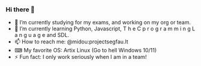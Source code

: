 ### Hi there 👋

<!--
**Midou36O/Midou36O** is a ✨ _special_ ✨ repository because its `README.md` (this file) appears on your GitHub profile.-->

- 🔭 I’m currently studying for my exams, and working on my org or team.
- 🌱 I’m currently learning Python, Javascript, T h e  C  p r o g r a m m i n g  L a n g u a g e and  SDL.
- 📫 How to reach me: @midou:projectsegfau.lt
- ⌨ My favorite OS: Artix Linux (Go to hell Windows 10/11)
- ⚡ Fun fact: I only work seriously when I am in a team!
